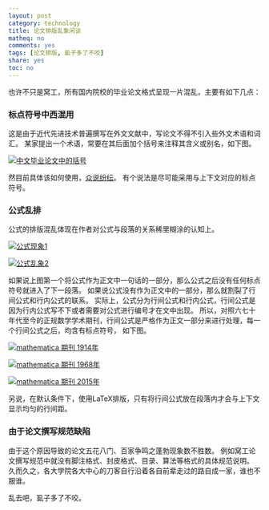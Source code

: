 ```yaml
---
layout: post 
category: technology
title: 论文排版乱象闲谈
matheq: no
comments: yes
tags: [论文排版, 虱子多了不咬]
share: yes
toc: no
---
```


也许不只是窝工，所有国内院校的毕业论文格式呈现一片混乱，主要有如下几点：

### 标点符号中西混用

这是由于近代先进技术普遍撰写在外文文献中，写论文不得不引入些外文术语和词汇。
某家提出一个术语，常要在其后面加个括号来注释其含义或别名，如下图。

<a class="fancybox" rel="gallery1" href="http://ww1.sinaimg.cn/large/61dccbaajw1exa9cylq8yj20wp05g771.jpg" title="中文毕业论文中的括号"><img src="http://ww1.sinaimg.cn/large/61dccbaajw1exa9cylq8yj20wp05g771.jpg" alt="中文毕业论文中的括号" /></a>

然目前具体该如何使用，[众说纷纭](http://www.zhihu.com/question/20488833)。
有个说法是尽可能采用与上下文对应的标点符号。

### 公式乱排

公式的排版混乱体现在作者对公式与段落的关系稀里糊涂的认知上。

<a class="fancybox" rel="gallery1" href="http://ww3.sinaimg.cn/large/61dccbaajw1exa8bowm1jj20sw05jwfr.jpg" title="公式现象1"><img src="http://ww3.sinaimg.cn/large/61dccbaajw1exa8bowm1jj20sw05jwfr.jpg" alt="公式现象1" /></a>

<a class="fancybox" rel="gallery1" href="http://ww4.sinaimg.cn/large/61dccbaajw1exa8g21dpej20xg06mta5.jpg" title="公式乱象2"><img src="http://ww4.sinaimg.cn/large/61dccbaajw1exa8g21dpej20xg06mta5.jpg" alt="公式乱象2" /></a>

如果说上图第一个将公式作为正文中一句话的一部分，那么公式之后没有任何标点符号就进入了下一段落。
如果说公式没有作为正文中的一部分，那么就割裂了行间公式和行内公式的联系。 
实际上，公式分为行间公式和行内公式，行间公式是因为行内公式写不下或者需要对公式进行编号才在文中出现。
所以，对照六七十年代至今的正规数学学术期刊，行间公式是严格作为正文一部分来进行处理，每一个行间公式之后，均含有标点符号， 如下图。

<a class="fancybox" rel="gallery1" href="http://ww4.sinaimg.cn/large/61dccbaajw1exa8ris3twj20ji06tjsp.jpg" title="mathematica 期刊 1914年"><img src="http://ww4.sinaimg.cn/large/61dccbaajw1exa8ris3twj20ji06tjsp.jpg" alt="mathematica 期刊 1914年" /></a>

<a class="fancybox" rel="gallery1" href="http://ww3.sinaimg.cn/large/61dccbaajw1exa8ribuv4j20nr08fgmt.jpg" title="mathematica 期刊 1968年"><img src="http://ww3.sinaimg.cn/large/61dccbaajw1exa8ribuv4j20nr08fgmt.jpg" alt="mathematica 期刊 1968年" /></a>

<a class="fancybox" rel="gallery1" href="http://ww4.sinaimg.cn/large/61dccbaajw1exa8rilr29j20px09ign0.jpg" title="mathematica 期刊 2015年"><img src="http://ww4.sinaimg.cn/large/61dccbaajw1exa8rilr29j20px09ign0.jpg" alt="mathematica 期刊 2015年" /></a>

另说，在默认条件下，使用LaTeX排版，只有将行间公式放在段落内才会与上下文显示均匀的行间距。

### 由于论文撰写规范缺陷

由于这个原因导致的论文五花八门、百家争鸣之蓬勃现象数不胜数。
例如窝工论文撰写规范中就没有脚注格式、封皮格式、目录、算法等格式的具体规范说明。
久而久之，各大学院各大中心的刀客自行沿着各自前辈走过的路自成一家，谁也不服谁。

乱去吧，虱子多了不咬。

